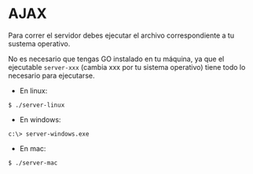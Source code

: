 # AJAX

Para correr el servidor debes ejecutar el archivo correspondiente a tu sustema operativo.

No es necesario que tengas GO instalado en tu máquina, ya que el ejecutable `server-xxx` (cambia xxx por tu sistema operativo) tiene todo lo necesario para ejecutarse.

- En linux:
```
$ ./server-linux
```

- En windows:
```
c:\> server-windows.exe
```

- En mac:
```
$ ./server-mac
```
